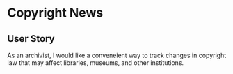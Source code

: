 # Copyright News
## User Story
As an archivist, I would like a conveneient way to track changes in copyright law that may affect libraries, museums, and other institutions.
